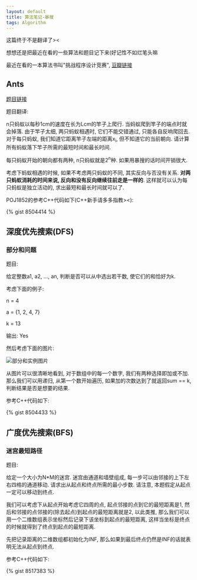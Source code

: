 ```yaml
---
layout: default
title: 算法笔记-暴搜
tags: Algorithm
---
```


这篇终于不是翻译了><

想想还是把最近在看的一些算法和题目记下来(好记性不如烂笔头嘛

最近在看的一本算法书叫"挑战程序设计竞赛", [豆瓣链接](http://book.douban.com/subject/24749842/)



## Ants



[题目链接](http://poj.org/problem?id=1852)



题目翻译:

n只蚂蚁以每秒1cm的速度在长为Lcm的竿子上爬行. 当蚂蚁爬到竿子的端点时就会掉落. 由于竿子太细, 两只蚂蚁相遇时, 它们不能交错通过, 只能各自反响爬回去. 对于每只蚂蚁, 我们知道它距离竿子左端的距离x<sub>i</sub>, 但不知道它的当前朝向. 请计算所有蚂蚁落下竿子所需的最短时间和最长时间.



每只蚂蚁开始的朝向都有两种, n只蚂蚁就是2<sup>n</sup>种. 如果用暴搜的话时间开销很大.

考虑下蚂蚁相遇的时候, 如果不考虑两只蚂蚁的不同, 其实反向与否没有关系. **对两只蚂蚁消耗的时间来说, 反向和没有反向继续往前走是一样的**. 这样就可以认为每只蚂蚁是独立活动的, 求出最短和最长时间就可以了.



POJ1852的参考C++代码如下(C++新手请多多指教><):

{% gist 8504414 %}



## 深度优先搜索(DFS)



### 部分和问题



题目:

给定整数a1, a2, ..., an, 判断是否可以从中选出若干数, 使它们的和恰好为k.



考虑下面的例子:

n = 4

a = {1, 2, 4, 7}

k = 13

输出: Yes


然后考虑下面的图片:

![部分和实例图片](http://i.imgur.com/NjBA5zf.jpg)



从图片可以很清晰地看到, 对于数组中的每一个数字, 我们有两种选择即加或不加. 那么我们可以用递归, 从第一个数开始遍历, 如果加的次数达到了就返回sum == k, 判断结果是否是想要的结果.



参考C++代码如下:

{% gist 8504433 %}



## 广度优先搜索(BFS)



### 迷宫最短路径



题目:

给定一个大小为N*M的迷宫. 迷宫由通道和墙壁组成, 每一步可以由邻接的上下左右四格的通道移动. 请求出从起点和终点所需的最小步数. 请注意, 本题假定从起点一定可以移动到终点.



我们可以考虑下从起点开始考虑它四周的点, 起点邻接的点到它的最短距离是1, 然后和邻接的点邻接的(除去起点)到起点的最短距离就是2, 以此类推, 那么我们可以用一个二维数组表示坐标然后记录下该坐标到起点的最短距离, 这样当坐标是终点的时候就得到了终点到起点的最短距离.



先把记录距离的二维数组都初始化为INF, 那么如果到最后终点仍然是INF的话就表明无法从起点到终点.



参考C++代码如下:

{% gist 8517383 %}
